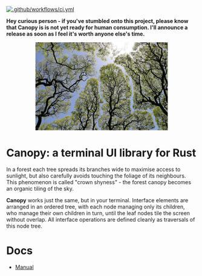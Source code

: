 [![.github/workflows/ci.yml](https://github.com/cortesi/canopy/actions/workflows/ci.yml/badge.svg)](https://github.com/cortesi/canopy/actions/workflows/ci.yml)


**Hey curious person - if you've stumbled onto this project, please know that Canopy is is not yet ready for human
consumption. I'll announce a release as soon as I feel it's worth anyone else's time.**

<center>
    <img width=350 src=".assets/shyness.jpg">
</center>


# Canopy: a terminal UI library for Rust

In a forest each tree spreads its branches wide to maximise access to sunlight, but also carefully avoids touching the
foliage of its neighbours. This phenomenon is called "crown shyness" - the forest canopy becomes an organic tiling of
the sky.

**Canopy** works just the same, but in your terminal. Interface elements are arranged in an ordered tree, with each node
managing only its children, who manage their own children in turn, until the leaf nodes tile the screen without overlap.
All interface operations are defined cleanly as traversals of this node tree.


# Docs

- [Manual](https://cortesi.github.io/canopy)

